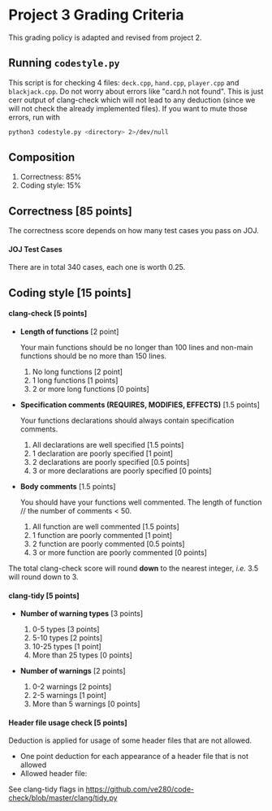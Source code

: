 # Project 3 Grading Criteria
This grading policy is adapted and revised from project 2.

## Running `codestyle.py`
This script is for checking 4 files: `deck.cpp`, `hand.cpp`, `player.cpp` and `blackjack.cpp`. Do not worry about errors like "card.h not found". This is just cerr output of clang-check which will not lead to any deduction (since we will not check the already implemented files). If you want to mute those errors, run with
```bash
python3 codestyle.py <directory> 2>/dev/null
```

## Composition
1. Correctness: 85%
2. Coding style: 15%


## Correctness [85 points]
The correctness score depends on how many test cases you pass on JOJ.

#### JOJ Test Cases
There are in total 340 cases, each one is worth 0.25.


## Coding style [15 points]

#### clang-check [5 points]
* **Length of functions** [2 point]

  Your main functions should be no longer than 100 lines and non-main functions should be no more than 150 lines.

  1. No long functions [2 point]
  2. 1 long functions [1 points]
  3. 2 or more long functions [0 points]

* **Specification comments (REQUIRES, MODIFIES, EFFECTS)** [1.5 points]

  Your functions declarations should always contain specification comments.

  1. All declarations are well specified [1.5 points]
  2. 1 declaration are poorly specified [1 point]
  3. 2 declarations are poorly specified [0.5 points]
  4. 3 or more declarations are poorly specified [0 points]

* **Body comments** [1.5 points]

  You should have your functions well commented. The length of function // the number of comments < 50.

  1. All function are well commented [1.5 points]
  2. 1 function are poorly commented [1 point]
  3. 2 function are poorly commented [0.5 points]
  4. 3 or more function are poorly commented [0 points]

The total clang-check score will round **down** to the nearest integer, *i.e.* 3.5 will round down to 3.

#### clang-tidy [5 points]
* **Number of warning types** [3 points]
  1. 0-5 types [3 points]
  2. 5-10 types [2 points]
  3. 10-25 types [1 point]
  4. More than 25 types [0 points]

* **Number of warnings** [2 points]
  1. 0-2 warnings [2 points]
  2. 2-5 warnings [1 point]
  3. More than 5 warnings [0 points]

#### Header file usage check [5 points]

Deduction is applied for usage of some header files that are not allowed.

- One point deduction for each appearance of a header file that is not allowed
- Allowed header file: 

See clang-tidy flags in https://github.com/ve280/code-check/blob/master/clang/tidy.py
